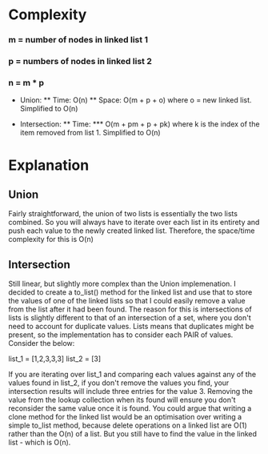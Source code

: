 # Complexity
### m = number of nodes in linked list 1
### p = numbers of nodes in linked list 2
### n = m * p 


* Union:
** Time: O(n)
** Space: O(m + p + o) where o = new linked list. Simplified to O(n)

* Intersection:
** Time:
*** O(m + pm + p + pk) where k is the index of the item removed from list 1. Simplified to O(n)

# Explanation
## Union
Fairly straightforward, the union of two lists is essentially the two lists combined. So you will always have to iterate over each list in its entirety and push each value to the newly created linked list. Therefore, the space/time complexity for this is O(n)

## Intersection
Still linear, but slightly more complex than the Union implemenation. I decided to create a to_list() method for the linked list and use that to store the values of one of the linked lists so that I could easily remove a value from the list after it had been found. The reason for this is intersections of lists is slightly different to that of an intersection of a set, where you don't need to account for duplicate values. Lists means that duplicates might be present, so the implementation has to consider each PAIR of values. Consider the below:

list_1 = [1,2,3,3,3]
list_2 = [3]

If you are iterating over list_1 and comparing each values against any of the values found in list_2, if you don't remove the values you find, your intersection results will include three entries for the value 3. Removing the value from the lookup collection when its found will ensure you don't reconsider the same value once it is found. You could argue that writing a clone method for the linked list would be an optimisation over writing a simple to_list method, because delete operations on a linked list are O(1) rather than the O(n) of a list. But you still have to find the value in the linked list - which is O(n).